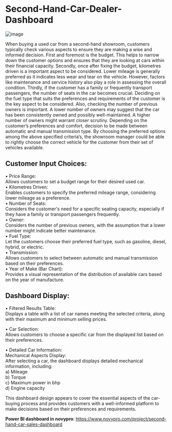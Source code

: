 # Second-Hand-Car-Dealer-Dashboard

![image](https://github.com/Banuvathyrr/Second-Hand-Car-Dealer-Dashboard/assets/145739539/a142ab7c-136b-4bf3-8248-c66d13d8f1a6)

When buying a used car from a second-hand showroom, customers typically check various aspects to ensure they are making a wise and informed decision.
First and foremost is the budget. This helps to narrow down the customer options and ensures that they are looking at cars within their financial capacity.
Secondly, once after fixing the budget, kilometres driven is a important aspect to be considered. Lower mileage is generally preferred as it indicates less wear and tear on the vehicle. However, factors like maintenance and service history also play a role in assessing the overall condition.
Thirdly, if the customer has a family or frequently transport passengers, the number of seats in the car becomes crucial.
Deciding on the fuel type that suits the preferences and requirements of the customer is the key aspect to be considered. Also, checking the number of previous owners is important. A lower number of owners may suggest that the car has been consistently owned and possibly well-maintained. A higher number of owners might warrant closer scrutiny.
Depending on the customer’s preferences and comfort, decision to be made between automatic and manual transmission type. 
By choosing the preferred options among the above specified criteria’s, the showroom manager could be able to rightly choose the correct vehicle for the customer from their set of vehicles available. 


## Customer Input Choices:  
•	Price Range:  
Allows customers to set a budget range for their desired used car.  
•	Kilometres Driven:  
Enables customers to specify the preferred mileage range, considering lower mileage as a preference.  
•	Number of Seats:   
Considers the customer's need for a specific seating capacity, especially if they have a family or transport passengers frequently.  
•	Owner:  
Considers the number of previous owners, with the assumption that a lower number might indicate better maintenance.  
•	Fuel Type:  
Let the customers choose their preferred fuel type, such as gasoline, diesel, hybrid, or electric.  
•	Transmission:  
Allows customers to select between automatic and manual transmission based on their preferences.  
•	Year of Make (Bar Chart):  
Provides a visual representation of the distribution of available cars based on the year of manufacture.  


## Dashboard Display:  

•	Filtered Results Table:  
Displays a table with a list of car names meeting the selected criteria, along with their maximum and minimum selling prices.  

•	Car Selection:  
Allows customers to choose a specific car from the displayed list based on their preferences.  

•	Detailed Car Information:  
Mechanical Aspects Display:  
After selecting a car, the dashboard displays detailed mechanical information, including:  
a)	Mileage  
b)	Torque  
c)	Maximum power in bhp  
d)	Engine capacity  

This dashboard design appears to cover the essential aspects of the car-buying process and provides customers with a well-informed platform to make decisions based on their preferences and requirements.  

**Power BI dashboard in novypro**: https://www.novypro.com/project/second-hand-car-sales-dashboard
